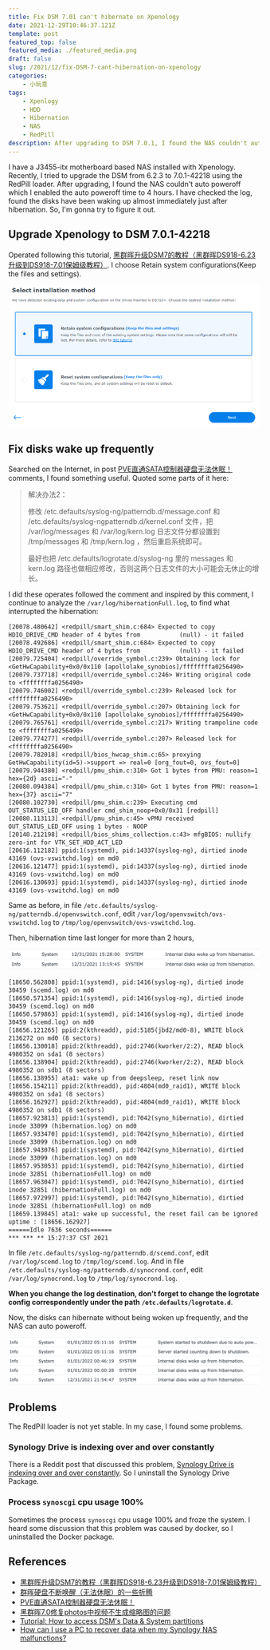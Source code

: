 ```yaml
---
title: Fix DSM 7.01 can't hibernate on Xpenology
date: 2021-12-29T10:46:37.121Z
template: post
featured_top: false
featured_media: ./featured_media.png
draft: false
slug: /2021/12/fix-DSM-7-cant-hibernation-on-xpenology
categories: 
    - 小玩意
tags:
    - Xpenlogy
    - HDD
    - Hibernation
    - NAS
    - RedPill
description: After upgrading to DSM 7.0.1, I found the NAS couldn't auto poweroff caused by disks waking up frequently. I'm gonna try to figure it out.
---
```


<!-- endExcerpt -->

I have a J3455-itx motherboard based NAS installed with Xpenology. Recently, I tried to upgrade the DSM from 6.2.3 to 7.0.1-42218 using the RedPill loader. After upgrading, I found the NAS couldn't auto poweroff which I enabled the auto poweroff time to 4 hours. I have checked the log, found the disks have been waking up almost immediately just after hibernation. So, I'm gonna try to figure it out.

## Upgrade Xpenology to DSM 7.0.1-42218

Operated following this tutorial, [黑群晖升级DSM7的教程（黑群晖DS918-6.23升级到DS918-7.01保姆级教程）](https://wp.gxnas.com/11305.html). I choose Retain system configurations(Keep the files and settings).

![retain-system-configurations](./retain-system-configurations.png)

## Fix disks wake up frequently

Searched on the Internet, in post [PVE直通SATA控制器硬盘无法休眠！](http://www.gebi1.com/thread-300625-1-1.html) comments, I found something useful. Quoted some parts of it here:

> 解决办法2：
> 
> 修改 /etc.defaults/syslog-ng/patterndb.d/message.conf 和 /etc.defaults/syslog-ngpatterndb.d/kernel.conf 文件，把 /var/log/messages 和 /var/log/kern.log 日志文件分都设置到 /tmp/messages 和 /tmp/kern.log ，然后重启系统即可。
> 
> 最好也把 /etc.defaults/logrotate.d/syslog-ng 里的 messages 和 kern.log 路径也做相应修改，否则这两个日志文件的大小可能会无休止的增长。

I did these operates followed the comment and inspired by this comment, I continue to analyze the `/var/log/hibernationFull.log`, to find what interrupted the hibernation:

```log
[20078.480642] <redpill/smart_shim.c:684> Expected to copy HDIO_DRIVE_CMD header of 4 bytes from           (null) - it failed
[20078.492686] <redpill/smart_shim.c:684> Expected to copy HDIO_DRIVE_CMD header of 4 bytes from           (null) - it failed
[20079.725404] <redpill/override_symbol.c:239> Obtaining lock for <GetHwCapability+0x0/0x110 [apollolake_synobios]/ffffffffa0256490>
[20079.737718] <redpill/override_symbol.c:246> Writing original code to <ffffffffa0256490>
[20079.746002] <redpill/override_symbol.c:239> Released lock for <ffffffffa0256490>
[20079.753621] <redpill/override_symbol.c:207> Obtaining lock for <GetHwCapability+0x0/0x110 [apollolake_synobios]/ffffffffa0256490>
[20079.765761] <redpill/override_symbol.c:217> Writing trampoline code to <ffffffffa0256490>
[20079.774277] <redpill/override_symbol.c:207> Released lock for <ffffffffa0256490>
[20079.782018] <redpill/bios_hwcap_shim.c:65> proxying GetHwCapability(id=5)->support => real=0 [org_fout=0, ovs_fout=0]
[20079.944380] <redpill/pmu_shim.c:310> Got 1 bytes from PMU: reason=1 hex={2d} ascii="-"
[20080.094384] <redpill/pmu_shim.c:310> Got 1 bytes from PMU: reason=1 hex={37} ascii="7"
[20080.102730] <redpill/pmu_shim.c:239> Executing cmd OUT_STATUS_LED_OFF handler cmd_shim_noop+0x0/0x31 [redpill]
[20080.113113] <redpill/pmu_shim.c:45> vPMU received OUT_STATUS_LED_OFF using 1 bytes - NOOP
[20140.212198] <redpill/bios_shims_collection.c:43> mfgBIOS: nullify zero-int for VTK_SET_HDD_ACT_LED
[20616.112182] ppid:1(systemd), pid:14337(syslog-ng), dirtied inode 43169 (ovs-vswitchd.log) on md0
[20616.121477] ppid:1(systemd), pid:14337(syslog-ng), dirtied inode 43169 (ovs-vswitchd.log) on md0
[20616.130693] ppid:1(systemd), pid:14337(syslog-ng), dirtied inode 43169 (ovs-vswitchd.log) on md0
```

Same as before, in file `/etc.defaults/syslog-ng/patterndb.d/openvswitch.conf`, edit `/var/log/openvswitch/ovs-vswitchd.log` to `/tmp/log/openvswitch/ovs-vswitchd.log`.

Then, hibernation time last longer for more than 2 hours,

![](./synology-log.png)

```log
[18650.562808] ppid:1(systemd), pid:1416(syslog-ng), dirtied inode 30459 (scemd.log) on md0
[18650.571354] ppid:1(systemd), pid:1416(syslog-ng), dirtied inode 30459 (scemd.log) on md0
[18650.579863] ppid:1(systemd), pid:1416(syslog-ng), dirtied inode 30459 (scemd.log) on md0
[18656.121265] ppid:2(kthreadd), pid:5185(jbd2/md0-8), WRITE block 2136272 on md0 (8 sectors)
[18656.130018] ppid:2(kthreadd), pid:2746(kworker/2:2), READ block 4980352 on sda1 (8 sectors)
[18656.138904] ppid:2(kthreadd), pid:2746(kworker/2:2), READ block 4980352 on sdb1 (8 sectors)
[18656.138955] ata1: wake up from deepsleep, reset link now
[18656.154211] ppid:2(kthreadd), pid:4804(md0_raid1), WRITE block 4980352 on sda1 (8 sectors)
[18656.162927] ppid:2(kthreadd), pid:4804(md0_raid1), WRITE block 4980352 on sdb1 (8 sectors)
[18657.923813] ppid:1(systemd), pid:7042(syno_hibernatio), dirtied inode 33099 (hibernation.log) on md0
[18657.933470] ppid:1(systemd), pid:7042(syno_hibernatio), dirtied inode 33099 (hibernation.log) on md0
[18657.943076] ppid:1(systemd), pid:7042(syno_hibernatio), dirtied inode 33099 (hibernation.log) on md0
[18657.953053] ppid:1(systemd), pid:7042(syno_hibernatio), dirtied inode 32851 (hibernationFull.log) on md0
[18657.963047] ppid:1(systemd), pid:7042(syno_hibernatio), dirtied inode 32851 (hibernationFull.log) on md0
[18657.972997] ppid:1(systemd), pid:7042(syno_hibernatio), dirtied inode 32851 (hibernationFull.log) on md0
[18659.139845] ata1: wake up successful, the reset fail can be ignored
uptime : [18656.162927]
======Idle 7636 seconds======
*** *** ** 15:27:37 CST 2021
```

In file `/etc.defaults/syslog-ng/patterndb.d/scemd.conf`, edit `/var/log/scemd.log` to `/tmp/log/scemd.log`. And in file `/etc.defaults/syslog-ng/patterndb.d/synocrond.conf`, edit `/var/log/synocrond.log` to `/tmp/log/synocrond.log`.

**When you change the log destination, don't forget to change the logrotate config correspondently under the path `/etc.defaults/logrotate.d`**.

Now, the disks can hibernate without being woken up frequently, and the NAS can auto poweroff.

![](./log-auto-poweroff.png)


## Problems

The RedPill loader is not yet stable. In my case, I found some problems.

### Synology Drive is indexing over and over constantly

There is a Reddit post that discussed this problem, [Synology Drive is indexing over and over constantly](https://www.reddit.com/r/synology/comments/pcu4x5/synology_drive_is_indexing_over_and_over/). So I uninstall the Synology Drive Package.

### Process `synoscgi` cpu usage 100%

Sometimes the process `synoscgi` cpu usage 100% and froze the system. I heard some discussion that this problem was caused by docker, so I uninstalled the Docker package.


## References

- [黑群晖升级DSM7的教程（黑群晖DS918-6.23升级到DS918-7.01保姆级教程）](https://wp.gxnas.com/11305.html)
- [群晖硬盘不断唤醒（无法休眠）的一些折腾](https://bugxia.com/1498.html)
- [PVE直通SATA控制器硬盘无法休眠！](http://www.gebi1.com/thread-300625-1-1.html)
- [黑群晖7.0修复photos中视频不生成缩略图的问题](https://hexianjie.cn/archives/610)
- [Tutorial: How to access DSM's Data & System partitions](https://xpenology.com/forum/topic/7004-tutorial-how-to-access-dsms-data-system-partitions/)
- [How can I use a PC to recover data when my Synology NAS malfunctions?](https://kb.synology.com/en-global/DSM/tutorial/How_can_I_recover_data_from_my_DiskStation_using_a_PC)
